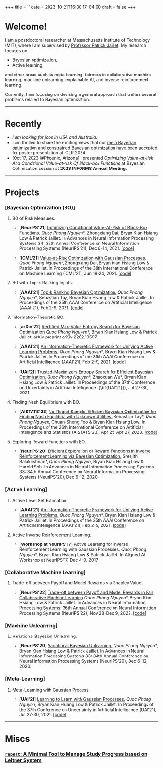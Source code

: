 +++
title = ''
date = 2023-10-21T16:30:17-04:00
draft = false
+++

# Welcome!

I am a postdoctoral researcher at Massachusetts Institute of Technology (MIT), where I am supervised by [Professor Patrick Jaillet](https://web.mit.edu/jaillet/www/). My research focuses on
* Bayesian optimization,
* Active learning,

and other areas such as meta-learning, fairness in collaborative machine learning, machine unlearning, explainable AI, and inverse reinforcement learning.

Currently, I am focusing on devising a general approach that unifies several problems related to Bayesian optimization.

<!-- ![test image](/profile.jpg) -->

---

# Recently
* *I am looking for jobs in USA and Australia.*
* I am thrilled to share the exciting news that our [meta Bayesian optimization](https://openreview.net/forum?id=ElykcDu5YK) and [constrained Bayesian optimization](https://openreview.net/forum?id=D4NJFfrqoq) have been accepted for poster presentation at ICLR 2024.
* [Oct 17, 2023 @Phoenix, Arizona] I presented *Optimizing Value-at-risk And Conditional Value-at-risk Of Black-box Functions* at Bayesian Optimization session at **2023 INFORMS Annual Meeting**.

---

# Projects

### [Bayesian Optimization (BO)]

1. BO of Risk Measures.
    * [**NeurIPS'21**] [Optimizing Conditional Value-At-Risk of Black-Box Functions.](https://openreview.net/forum?id=Tc6Uk03Te7g) *Quoc Phong Nguyen**, Zhongxiang Dai, Bryan Kian Hsiang Low & Patrick Jaillet. In Advances in Neural Information Processing Systems 34: 35th Annual Conference on Neural Information Processing Systems (NeurIPS'21), Dec 6-14, 2021. [\[code\]](https://github.com/qphong/BayesOpt-LV)


    * [**ICML'21**] [Value-at-Risk Optimization with Gaussian Processes.](http://proceedings.mlr.press/v139/nguyen21b.html) *Quoc Phong Nguyen**, Zhongxiang Dai, Bryan Kian Hsiang Low & Patrick Jaillet. In Proceedings of the 38th International Conference on Machine Learning (ICML'21), Jun 18-24, 2021. [\[code\]](https://github.com/qphong/BayesOpt-LV)


2. BO with Top-k Ranking Inputs.

    * [**AAAI'21**] [Top-k Ranking Bayesian Optimization.](https://ojs.aaai.org/index.php/AAAI/article/view/17103) *Quoc Phong Nguyen**, Sebastian Tay, Bryan Kian Hsiang Low & Patrick Jaillet. In Proceedings of the 35th AAAI Conference on Artificial Intelligence (AAAI'21), Feb 2-9, 2021. [\[code\]](https://github.com/sebtsh/Top-k-Ranking-Bayesian-Optimization)


3. Information-Theoretic BO.

    * [**arXiv'22**] [Rectified Max-Value Entropy Search for Bayesian Optimization](https://arxiv.org/pdf/2202.13597.pdf) *Quoc Phong Nguyen**, Bryan Kian Hsiang Low & Patrick Jaillet. arXiv preprint arXiv:2202.13597.


    * [**AAAI'21**] [An Information-Theoretic Framework for Unifying Active Learning Problems.](https://ojs.aaai.org/index.php/AAAI/article/view/17102) *Quoc Phong Nguyen**, Bryan Kian Hsiang Low & Patrick Jaillet. In Proceedings of the 35th AAAI Conference on Artificial Intelligence (AAAI'21), Feb 2-9, 2021. [\[code\]](https://github.com/qphong/bes-mp)


    * [**UAI'21**] [Trusted-Maximizers Entropy Search for Efﬁcient Bayesian Optimization.](https://proceedings.mlr.press/v161/nguyen21d/nguyen21d.pdf) *Quoc Phong Nguyen**, Zhaoxuan Wu*, Bryan Kian Hsiang Low & Patrick Jaillet. In Proceedings of the 37th Conference on Uncertainty in Artificial Intelligence ({\bf{UAI'21}}), Jul 27-30, 2021.

4. Finding Nash Equilibrium with BO.

    * [**AISTATS'23**] [No-Regret Sample-Efficient Bayesian Optimization for Finding Nash Equilibria with Unknown Utilities.](https://proceedings.mlr.press/v206/tay23a.html) Sebastian Tay*, *Quoc Phong Nguyen*, Chuan-Sheng Foo & Bryan Kian Hsiang Low. In Proceedings of the 26th International Conference on Artificial Intelligence and Statistics (AISTATS'23), Apr 25-Apr 27, 2023. [\[code\]](https://github.com/sebtsh/nash-bo)

5. Exploring Reward Functions with BO.

    * [**NeurIPS'20**] [Efficient Exploration of Reward Functions in Inverse Reinforcement Learning via Bayesian Optimization.](https://papers.nips.cc/paper/2020/hash/2bba9f4124283edd644799e0cecd45ca-Abstract.html) Sreejith Balakrishnan*, *Quoc Phong Nguyen*, Bryan Kian Hsiang Low & Harold Soh. In Advances in Neural Information Processing Systems 33: 34th Annual Conference on Neural Information Processing Systems (NeurIPS'20), Dec 6-12, 2020.

### [Active Learning]

1. Active Level Set Estimation.

    * [**AAAI'21**] [An Information-Theoretic Framework for Unifying Active Learning Problems.](https://ojs.aaai.org/index.php/AAAI/article/view/17102) *Quoc Phong Nguyen**, Bryan Kian Hsiang Low & Patrick Jaillet. In Proceedings of the 35th AAAI Conference on Artificial Intelligence (AAAI'21), Feb 2-9, 2021. [\[code\]](https://github.com/qphong/bes-mp)


2. Active Inverse Reinforcement Learning.

    * [**Workshop at NeurIPS'17**] Active Learning for Inverse Reinforcement Learning with Gaussian Processes. *Quoc Phong Nguyen**, Bryan Kian Hsiang Low & Patrick Jaillet. In Aligned AI Workshop at NeurIPS'17, Dec 4-9, 2017.


### [Collaborative Machine Learning]

1. Trade-off between Payoff and Model Rewards via Shapley Value.

    * [**NeurIPS'22**] [Trade-off between Payoff and Model Rewards in Fair Collaborative Machine Learning](https://nips.cc/Conferences/2022/Schedule?showEvent=53762) *Quoc Phong Nguyen**, Bryan Kian Hsiang Low & Patrick Jaillet. In Advances in Neural Information Processing Systems: 36th Annual Conference on Neural Information Processing Systems (NeurIPS'22), Nov 28-Dec 9, 2022. [\[code\]](https://github.com/qphong/model-payoff-allocation)

### [Machine Unlearning]

1. Variational Bayesian Unlearning.

    * [**NeurIPS'20**] [Variational Bayesian Unlearning.](https://papers.nips.cc/paper/2020/hash/b8a6550662b363eb34145965d64d0cfb-Abstract.html) *Quoc Phong Nguyen**, Bryan Kian Hsiang Low & Patrick Jaillet. In Advances in Neural Information Processing Systems 33: 34th Annual Conference on Neural Information Processing Systems (NeurIPS'20), Dec 6-12, 2020.

### [Meta-Learning]

1. Meta-Learning with Gaussian Process.

    * [**UAI'21**] [Learning to Learn with Gaussian Processes.](https://proceedings.mlr.press/v161/nguyen21c/nguyen21c.pdf) *Quoc Phong Nguyen*, Bryan Kian Hsiang Low & Patrick Jaillet. In Proceedings of the 37th Conference on Uncertainty in Artificial Intelligence (UAI'21), Jul 27-30, 2021. [\[code\]](https://github.com/qphong/gpml)

---

# Miscs

### [`repeat`: A Minimal Tool to Manage Study Progress based on Leitner System](https://github.com/qphong/repeat)

